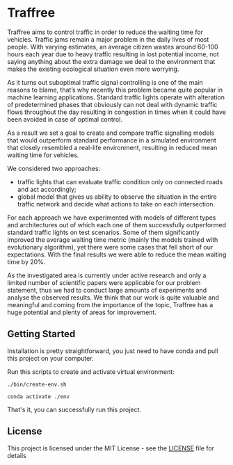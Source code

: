 # Traffree

Traffree aims to control traffic in order to reduce the waiting time for vehicles. Traffic jams remain a major problem in the daily lives of most people. With varying estimates, an average citizen wastes around 60-100 hours each year due to heavy traffic resulting in lost potential income, not saying anything about the extra damage we deal to the environment that makes the existing ecological situation even more worrying.

As it turns out suboptimal traffic signal controlling is one of the main reasons to blame, that’s why recently this problem became quite popular in machine learning applications. Standard traffic lights operate with alteration of predetermined phases that obviously can not deal with dynamic traffic flows throughout the day resulting in congestion in times when it could have been avoided in case of optimal control.

As a result we set a goal to create and compare traffic signalling models that would outperform standard performance in a simulated environment that closely resembled a real-life environment, resulting in reduced mean waiting time for vehicles.

We considered two approaches:
* traffic lights that can evaluate traffic condition only on connected roads and act accordingly;
* global model that gives us ability to observe the situation in the entire traffic network and decide what actions to take on each intersection.

For each approach we have experimented with models of different types and architectures out of which each one of them successfully outperformed standard traffic lights on test scenarios. Some of them significantly improved the average waiting time metric (mainly the models trained with evolutionary algorithm), yet there were some cases that fell short of our expectations. With the final results we were able to reduce the mean waiting time by 20%.

As the investigated area is currently under active research and only a limited number of scientific papers were applicable for our problem statement, thus we had to conduct large amounts of experiments and analyse the observed results. We think that our work is quite valuable and meaningful and coming from the importance of the topic, Traffree has a huge potential and plenty of areas for improvement.


## Getting Started

Installation is pretty straightforward, you just need to have conda and pull this project on your computer. 

Run this scripts to create and activate virtual environment: 
```
./bin/create-env.sh
```
```
conda activate ./env
```

That's it, you can successfully run this project.

## License

This project is licensed under the MIT License - see the [LICENSE](LICENSE) file for details
